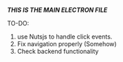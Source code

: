 ***THIS IS THE MAIN ELECTRON FILE***

TO-DO:

1. use Nutsjs to handle click events.
2. Fix navigation properly (Somehow)
3. Check  backend functionality